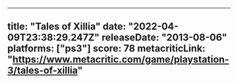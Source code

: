 
---
title: "Tales of Xillia"
date: "2022-04-09T23:38:29.247Z"
releaseDate: "2013-08-06"
platforms: ["ps3"]
score: 78
metacriticLink: "https://www.metacritic.com/game/playstation-3/tales-of-xillia"
---
